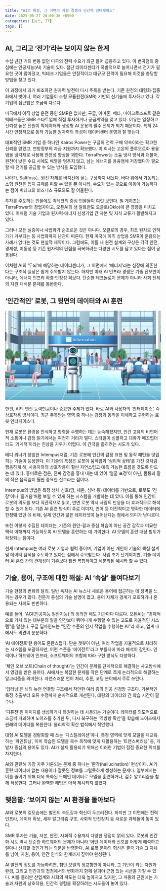 ```yaml
---
title: "AI의 확장, 그 이면의 자원 경쟁과 인간적 인터페이스"
date: 2025-05-27 20:00:36 +0900
categories: [뉴스, IT]
tags: []
---
```


## AI, 그리고 ‘전기’라는 보이지 않는 한계

수십 년간 거의 변동 없던 미국의 전력 수요가 최근 들어 급등하고 있다. 이 변곡점의 중심에는 인공지능(AI) 기술이 있다. 첨단 데이터센터가 폭발적으로 늘어나면서 전기가 필요한 곳이 많아졌고, 빅테크 기업들은 안정적이고 대규모 전력이 필요해 이것을 충당할 방법을 찾고 있다.

이 과정에서 과거 퇴조하던 원자력 발전이 다시 주목을 받는다. 기존 원전의 대형화‧집중화에서 벗어나, 여러 기업들이 소형 모듈원전(SMR) 기반의 신기술에 투자하고 있다. 각 기업의 접근법은 조금씩 다르다.

미국에서 아직 상업 운전 중인 SMR은 없지만, 구글, 아마존, 메타, 마이크로소프트 같은 빅테크들은 SMR 스타트업에 직접 투자하거나 공급계약을 맺고 있다. 이유는 일정하고 신뢰성 높은 전원이 빅데이터와 생성형 AI 운용의 필수 전제가 되기 때문이다. 특히 24시간 안정적으로 동작 가능한 원자력의 특성이 데이터센터 운영과 잘 맞는다.

대표적인 SMR 기업 중 하나인 Kairos Power는 구글의 전력 구매 약속이라는 확고한 신뢰를 얻었고, 연방정부의 자금 지원까지 확보했다. 이 회사는 고온의 플루오르화 용융염을 냉각재로 사용해 안전성 향상을 꾀한다. TerraPower는 소듐 냉각 방식과 더불어, 원전이 낮은 수요 시에도 배열을 멈추지 않고, 남는 에너지를 용융염에 저장했다가 필요할 때 전기를 공급할 수 있는 방식을 도입했다.

나아가, Saltfoss는 원전 자체를 바지선에 싣는 구상까지 내놨다. 바다 위에서 가동되는 소형 원전은 입지 규제를 피할 수 있을 뿐 아니라, 수요가 있는 곳으로 이동이 가능하다는 점이 빅테크의 비즈니스 규모와도 잘 어울린다.

투자를 주도하는 인물에도 빅테크의 중심 인물들이 여럿 보인다. 빌 게이츠는 TerraPower의 창업자이고, 오픈AI의 샘 알트만도 오클로(Oklo)에 큰 영향을 미치고 있다. 이처럼 기술 기업과 원자력‧에너지 신생기업 간 자본 및 지식 교류가 활발해지고 있다.

그러나 모든 실증이나 사업화가 순조로운 것은 아니다. 오클로의 경우, 최초 원자로 인허가가 거부되는 등 사업화까지 난관이 따른다. 현재 미국에 아직 상업용 SMR이 운용되는 사례가 없다는 것도 현실적 제약이다. 그럼에도, 이들 새 원전 설계와 구상은 각각 안전, 경제성, 이동성 등 기존 원자력의 단점을 극복하려는 다양한 시도를 담고 있다는 점이 공통된다.

이처럼 AI의 ‘두뇌’에 해당하는 데이터센터가, 그 이면에서 ‘에너지’라는 심장에 의존한다는 구조적 실상은 쉽게 주목받지 않는다. 하지만 미래 AI 인프라 경쟁은 기술 진보만이 아니라, 에너지 인프라 확충·안정성 확보다. 단순한 테크놀로지 문제가 아니라 사회 전체의 자원 재배분 문제를 동반한다.


## ‘인간적인’ 로봇, 그 뒷면의 데이터와 AI 훈련

![병원 로비의 안내 로봇과 사람들이 자연스럽게 어우러진 장면](assets/img/2025-05-27-899c8d74-a507-4603-ab06-ffab6e97d780/1748343725451.png)

한편, AI의 연산 능력만큼이나 중요한 주제가 있다. 바로 AI와 사용자의 ‘인터페이스’, 즉 상호작용 방식이다. 최근 주목받는 영역 중 하나는 감정과 동작을 이해하고 구현하는 로봇 인터페이스다.

현재 로봇은 환경을 인식하고 명령을 수행하는 데는 능숙해졌지만, 인간 고유의 비언어적 소통이나 감정 읽기에서는 여전히 거리가 멀다. 스타일이 심플하고 대화가 매끄럽더라도 ‘기계적’이라는 인상을 지우기 어렵다. 이 간극을 좁히려는 시도가 있다.

테디 워너가 창업한 Intempus처럼, 기존 로봇에 인간의 감정 표현 및 동작 패턴을 덧입히는 기술이 등장한다. 이 기술의 특징은 로봇이 움직임과 ‘심리적 상태’를 가진 것처럼 행동하게 해, 사용자와의 상호작용이 훨씬 자연스럽고 예측 가능한 흐름을 갖도록 만드는 데 있다. 흥미로운 점은, 진짜 감정을 흉내 내는 데 있어 ‘얼굴 표정’이 아닌, 몸통과 팔의 작은 움직임이 훨씬 중요한 신호라는 점이다.

Intempus의 방법은 특정 생체 신호(땀, 체온, 심박 등) 데이터를 기반으로, 로봇도 ‘긴장’이나 ‘즐거움’처럼 보일 수 있게 하는 시스템을 개발하는 데 있다. 이를 통해 인간이 로봇의 의도를 보다 직관적으로 읽고, 반면 로봇 역시 사람의 반응을 더 효과적으로 해석할 수 있게 된다. 기존 AI 훈련 방식이 주로 이미지, 언어 등 이진적이고 명확한 데이터에 한정돼 있던 데 비해, 실제 인간과 닮은 데이터셋이 늘어난다는 점에서 의미가 남다르다.

또한 이렇게 수집된 데이터는, 기존의 원인-결과 중심 학습이 아닌 공간 감각과 미묘한 맥락 이해까지 가능하도록 AI 모델을 훈련하는 데 기여한다. AI 모델의 훈련 대상 범위가 확장되는 셈이다.

현재 Intempus는 여러 로봇 기업과 협력 중이며, 기업이 아닌 개인이 기술의 핵심 설계 및 데이터 탐색을 주도하고 있다는 점에서 주목받는다. 사업 초기 단계이지만, 기술·데이터·AI 훈련 간의 관계성이 기존보다 훨씬 복합적이고 세분화된 예시라 할 수 있다.


## 기술, 용어, 구조에 대한 해설: AI ‘속살’ 들여다보기

기술 현장의 변화와 달리, 일반 독자는 AI 뉴스나 새로운 용어에 접근하는 데 장벽을 느끼는 경우가 많다. 전문가 중심의 기술 설명이 많고, 용어 자체가 경계가 모호하거나 혼용되는 사례도 빈번하다.

예를 들어, ‘AGI(인공지능 일반지능)’의 정의만 해도 기관마다 다르다. 오픈AI는 “경제적으로 가치 있는 대부분의 일을 인간보다 뛰어나게 수행할 수 있는 고도로 자율적인 시스템”을 말한다. 구글 딥마인드는 “인간 수준의 인지 작업을 수행하는 AI”라 하고, 업계 내에서도 의견이 분분하다.

‘AI 에이전트’란 용어도 혼란스럽다. 단순 챗봇이 아닌, 여러 작업을 자율적으로 처리하는 시스템을 포괄하지만, 어떤 수준을 ‘에이전트’라고 부를지에 따라 해석이 갈린다. 인력이나 하드웨어 인프라, 소프트웨어의 조합에 따라 구현 방식도 다양하다.

‘체인 오브 쏘트(Chain of thought)’는 인간이 문제를 단계적으로 해결하는 사고방식에서 영감을 받은 용어다. AI에서는 복잡한 문제를 작은 단계로 쪼개 논리적으로 해결하는 알고리즘을 의미한다. 자연스러운 언어 처리, 추론, 코딩 분야에서 주로 쓰인다.

‘딥러닝’은 뇌의 뉴런 연결망 구조에서 착안한 여러 층의 인공 신경망 구조다. 기본적인 특징 추출부터 오류 수정까지 순차적으로 개선된다. 대량의 데이터와 긴 학습 시간이 필수다.

‘디퓨전’은 이미지를 생성하거나 복원하는 데 사용되는 기술이다. 데이터를 의도적으로 조금씩 파괴하며 노이즈를 추가한 뒤, 다시 복구하는 ‘역방향 확산’을 학습해 노이즈에서 원래의 데이터를 복원한다. 물리학적 확산 법칙에서 착안했다.

대형 AI 모델을 경량화할 때 쓰는 ‘디스틸레이션’이나, 특정 영역에 맞게 모델을 재교육하는 ‘파인튜닝’, 이미 학습된 모델을 복수 목적에 맞게 재활용하는 ‘트랜스퍼러닝’ 등, 개발자 중심의 용어도 있다. AI가 실제 활용되기 위해선 이러한 기법이 점점 중요한 위치를 차지한다.

AI와 관련해 가장 자주 거론되는 문제 중 하나는 ‘환각(hallucination)’ 현상이다. AI가 훈련 데이터에 없는 내용이나 잘못된 정보를 그럴듯하게 생성하는 문제다. 일부에서는 이를 줄이기 위해 더욱 특화된 도메인 데이터로 모델을 훈련하거나, 검수 알고리즘을 함께 적용한다. 그러나 완벽한 해법은 아직 제시되지 않았다.


## 맺음말: ‘보이지 않는’ AI 환경을 돌아보다

AI와 로봇의 겉모습에는 발전의 속도감과 혁신이 두드러진다. 하지만 그 이면에는 전력 인프라, 데이터 확보, 세부 알고리즘 구조, 사회적 안전장치 등 새로운 과제들이 놓여 있다.

SMR 투자는 기술, 자본, 안전, 사회적 수용까지 다양한 쟁점이 얽혀 있다. 로봇의 인간화 시도 역시 단순한 하드웨어의 문제가 아니라 ‘어떤 데이터와 신호를 어떻게 해석하고 얼마나 신뢰할 것인가’라는 의문을 반영한다. AI·로봇 분야의 혁신은 결국 기술 그 자체를 넘어, 자원, 용어, 인간 인식의 한계까지 짚어야 완성된다.

AI 발전의 정도를 가늠하려면, 첨단 모델의 정교함만이 아니라, 그 기반이 되는 자원과 환경, 그리고 인간과의 접점에서의 변화까지 함께 살펴야 균형 있는 시선을 가질 수 있다. AI를 둘러싼 산업계와 사회의 파도는 더욱 높아지고 있지만, 그 파동의 근원에는 기술과 자원의 상호작용, 인간적 경험을 확장하려는 시도들이 놓여 있다.